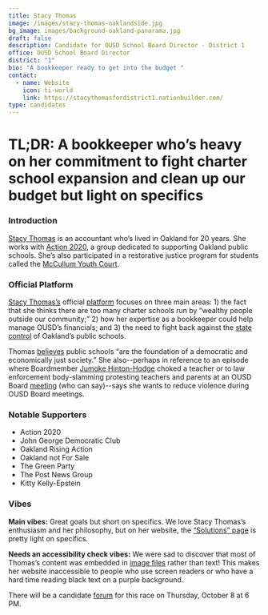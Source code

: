 ```yaml
---
title: Stacy Thomas
image: /images/stacy-thomas-oaklandside.jpg
bg_image: images/background-oakland-panorama.jpg
draft: false
description: Candidate for OUSD School Board Director - District 1
office: OUSD School Board Director
district: "1"
bio: "A bookkeeper ready to get into the budget "
contact:
  - name: Website
    icon: ti-world
    link: https://stacythomasfordistrict1.nationbuilder.com/
type: candidates
---
```

# TL;DR: A bookkeeper who’s heavy on her commitment to fight charter school expansion and clean up our budget but light on specifics

### Introduction

[Stacy Thomas](https://stacythomasfordistrict1.nationbuilder.com/about) is an accountant who’s lived in Oakland for 20 years. She works with [Action 2020](https://www.action2020oakland.org/), a group dedicated to supporting Oakland public schools. She’s also participated in a restorative justice program for students called the [McCullum Youth Court](https://www.idealist.org/en/nonprofit/dc091009a6c04986a4deb751d71d543c-mccullum-youth-court-oakland).

### Official Platform

[Stacy Thomas’s](https://stacythomasfordistrict1.nationbuilder.com/) official [platform](https://stacythomasfordistrict1.nationbuilder.com/) focuses on three main areas: 1) the fact that she thinks there are too many charter schools run by “wealthy people outside our community;” 2) how her expertise as a bookkeeper could help manage OUSD’s financials; and 3) the need to fight back against the [state control](https://oaklandside.org/2020/09/17/what-do-oakland-school-board-members-do-exactly/) of Oakland’s public schools.

Thomas [believes](https://mailchi.mp/a78f647d4514/d1-candidate-stacy-thomas-collecting-signatures-august-8-and-9) public schools “are the foundation of a democratic and economically just society.” She also--perhaps in reference to an episode where Boardmember [Jumoke Hinton-Hodge](https://www.eastbaytimes.com/2019/03/02/video-shows-school-board-members-hand-on-throat-of-teacher-at-picket-line/) choked a teacher or to law enforcement body-slamming protesting teachers and parents at an OUSD Board [meeting](https://www.eastbaytimes.com/2020/01/30/parents-teachers-sue-oakland-school-district-over-violent-board-meeting/) (who can say)--says she wants to reduce violence during OUSD Board meetings.

### Notable Supporters

* Action 2020
* John George Democratic Club
* Oakland Rising Action
* Oakland not For Sale
* The Green Party
* The Post News Group
* Kitty Kelly-Epstein

### Vibes

**Main vibes:** Great goals but short on specifics. We love Stacy Thomas’s enthusiasm and her philosophy, but on her website, the [“Solutions” page](https://stacythomasfordistrict1.nationbuilder.com/solutions) is pretty light on specifics.

**Needs an accessibility check vibes:** We were sad to discover that most of Thomas’s content was embedded in [image files](https://stacythomasfordistrict1.nationbuilder.com/) rather than text! This makes her website inaccessible to people who use screen readers or who have a hard time reading black text on a purple background.

There will be a candidate [forum](https://my.lwv.org/california/oakland/candidate-forums-info-november-2020) for this race on Thursday, October 8 at 6 PM.
